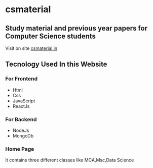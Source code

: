 # csmaterial  

## Study material and previous year papers for Computer Science students    
Visit on site [csmaterial.in](https://www.csmaterial.in/)



## Tecnology Used In this Website

### For Frontend            
- Html 
- Css 
- JavaScript 
- ReactJs



 ### For Backend     
 - NodeJs                           
 - MongoDb
 
### Home Page 
It contains three different classes like MCA,Msc,Data Science 



